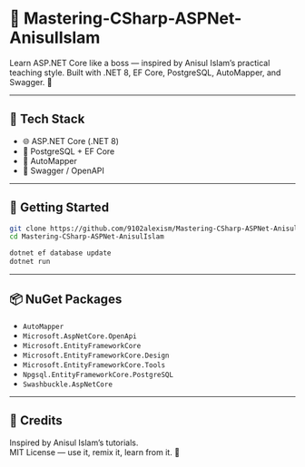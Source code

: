 # 🎯 Mastering-CSharp-ASPNet-AnisulIslam

Learn ASP.NET Core like a boss — inspired by Anisul Islam’s practical teaching style. Built with .NET 8, EF Core, PostgreSQL, AutoMapper, and Swagger. 🚀

---

## 🔧 Tech Stack

- 🌐 ASP.NET Core (.NET 8)
- 🐘 PostgreSQL + EF Core
- 🧭 AutoMapper
- 📜 Swagger / OpenAPI

---

## 🚀 Getting Started

```bash
git clone https://github.com/9102alexism/Mastering-CSharp-ASPNet-AnisulIslam.git
cd Mastering-CSharp-ASPNet-AnisulIslam

dotnet ef database update
dotnet run
```

---

## 📦 NuGet Packages

- `AutoMapper`
- `Microsoft.AspNetCore.OpenApi`
- `Microsoft.EntityFrameworkCore`
- `Microsoft.EntityFrameworkCore.Design`
- `Microsoft.EntityFrameworkCore.Tools`
- `Npgsql.EntityFrameworkCore.PostgreSQL`
- `Swashbuckle.AspNetCore`

---

## 🙌 Credits

Inspired by Anisul Islam’s tutorials.  
MIT License — use it, remix it, learn from it. 💜
